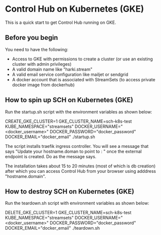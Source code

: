 # Control Hub on Kubernetes (GKE)

This is a quick start to get Control Hub running on GKE.

## Before you begin

You need to have the following:

- Access to GKE with permissions to create a cluster (or use an existing cluster with admin privileges)
- A valid domain name like "harki.stream"
- A valid email service configuration like mailjet or sendgrid
- A docker account that is associated with StreamSets (to access private docker image from dockerhub)

## How to spin up SCH on Kubernetes (GKE)
Run the startup.sh script with the environment variables as shown below:

CREATE_GKE_CLUSTER=1 GKE_CLUSTER_NAME=sch-k8s-test KUBE_NAMESPACE="streamsets" DOCKER_USERNAME="<docker_username>" DOCKER_PASSWORD="docker_password" DOCKER_EMAIL="docker_email" ./startup.sh

The script installs traefik ingress controller. You will see a message that says "Update your hostname.doman to point to : <ip>" once the external endpoint is created. Do as the message says.
  
The installation takes about 15 to 20 minutes (most of which is db creation) after which you can access Control Hub from your browser using adddress "hostname.domain".

## How to destroy SCH on Kubernetes (GKE)
Run the teardown.sh script with environment variables as shown below:

DELETE_GKE_CLUSTER=1 GKE_CLUSTER_NAME=sch-k8s-test KUBE_NAMESPACE="streamsets" DOCKER_USERNAME="<docker_username>" DOCKER_PASSWORD="docker_password" DOCKER_EMAIL="docker_email" ./teardown.sh

